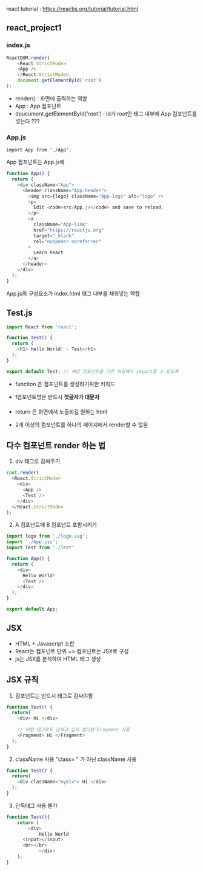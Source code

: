 react tutorial : https://reactjs.org/tutorial/tutorial.html


## react_project1

### index.js
```javascript
ReactDOM.render(
	<React.StrictMode>
	<App />
	</React.StrictMode>,
	document.getElementById('root')
);
```

- render() : 화면에 출력하는 역할
- App : App 컴포넌트
- doucument.getElementById('root') : id가 root인 태그 내부에 App 컴포넌트를 넣는다 ???

### App.js

```javescript
import App from './App';
```

App 컴포넌트는 App.js에

```javascript
function App() {
  return (
    <div className="App">
      <header className="App-header">
        <img src={logo} className="App-logo" alt="logo" />
        <p>
          Edit <code>src/App.js</code> and save to reload.
        </p>
        <a
          className="App-link"
          href="https://reactjs.org"
          target="_blank"
          rel="noopener noreferrer"
        >
          Learn React
        </a>
      </header>
    </div>
  );
}
``` 

App.js의 구성요소가 index.html <body> 태그 내부를 채워넣는 역할

## Test.js

```javascript
import React from 'react';

function Test() {
  return (
    <h1> Hello World! - Test</h1>
  );
}

export default Test; // 해당 컴포넌트를 다른 파일에서 import할 수 있도록
```

- function 은 컴포넌트를 생성하기위한 키워드
- ❗️컴포넌트명은 반드시 **첫글자가 대문자**
- return 은 화면에서 노출되길 원하는 html 

- 2개 이상의 컴포넌트를 하나의 페이지에서 render할 수 없음

## 다수 컴포넌트 render 하는 법

1. div 태그로 감싸주기
```javascript
root.render(
  <React.StrictMode>
    <div>
      <App />
      <Test />
    </div>
  </React.StrictMode>
);
```

2. A 컴포넌트에 B 컴포넌트 포함시키기
```javascript
import logo from './logo.svg';
import './App.css';
import Test from './Test'

function App() {
  return (
    <div>
      Hello World!
      <Test />
    </div>
  );
}

export default App;
```


## JSX

- HTML + Javascript 조합
- React는 컴포넌트 단위 => 컴포넌트는 JSX로 구성
- js는 JSX를 분석하여 HTML 태그 생성

## JSX 규칙
1. 컴포넌트는 반드시 태그로 감싸야함
```javascript
function Test() {
  return(
    <div> Hi </div>
    
    // 어떤 태그로도 감싸고 싶지 않다면 Fragment 사용 
    <Fragment> Hi </Fragment>
  );
}
```

2. className 사용
"class= " 가 아닌 className 사용
```javascript
function Test() {
  return(
    <div className="myDiv"> Hi </div>
  );
}
```

3. 단독태그 사용 불가

```javascript
function Test(){
	return (
		<div>
			Hello World
      <input></input>
      <br></br>
			</div>
	);
}
```